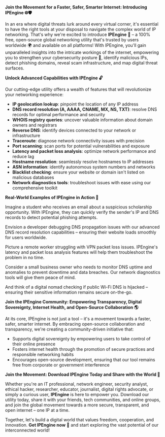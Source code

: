 **Join the Movement for a Faster, Safer, Smarter Internet: Introducing IPEngine 🌐🛡️**

In an era where digital threats lurk around every virtual corner, it's essential to have the right tools at your disposal to navigate the complex world of IP networking. That's why we're excited to introduce **IPEngine** 🚀 – a 100% free, open-source global networking utility that's trusted by users worldwide 🌍 and available on all platforms! With IPEngine, you'll gain unparalleled insights into the intricate workings of the internet, empowering you to strengthen your cybersecurity posture 🔐, identify malicious IPs, detect phishing domains, reveal scam infrastructure, and map digital threat surfaces.

**Unlock Advanced Capabilities with IPEngine 🔓**

Our cutting-edge utility offers a wealth of features that will revolutionize your networking experience:

* **IP geolocation lookup**: pinpoint the location of any IP address
* **DNS record resolution (A, AAAA, CNAME, MX, NS, TXT)**: resolve DNS records for optimal performance and security
* **WHOIS registry queries**: uncover valuable information about domain owners and registrars
* **Reverse DNS**: identify devices connected to your network or infrastructure
* **Traceroute**: diagnose network connectivity issues with precision
* **Port scanning**: scan ports for potential vulnerabilities and exposure
* **Latency and packet loss analysis**: optimize network performance and reduce lag
* **Hostname resolution**: seamlessly resolve hostnames to IP addresses
* **ASN information**: identify autonomous system numbers and networks
* **Blacklist checking**: ensure your website or domain isn't listed on malicious databases
* **Network diagnostics tools**: troubleshoot issues with ease using our comprehensive toolkit

**Real-World Examples of IPEngine in Action 🌟**

Imagine a student who receives an email about a suspicious scholarship opportunity. With IPEngine, they can quickly verify the sender's IP and DNS records to detect potential phishing attempts.

Envision a developer debugging DNS propagation issues with our advanced DNS record resolution capabilities – ensuring their website loads smoothly for users worldwide.

 Picture a remote worker struggling with VPN packet loss issues. IPEngine's latency and packet loss analysis features will help them troubleshoot the problem in no time.

Consider a small business owner who needs to monitor DNS uptime and anomalies to prevent downtime and data breaches. Our network diagnostics tools will give them peace of mind.

And think of a digital nomad checking if public Wi-Fi DNS is hijacked – ensuring their sensitive information remains secure on-the-go.

**Join the IPEngine Community: Empowering Transparency, Digital Sovereignty, Internet Health, and Open-Source Collaboration 🌎**

At its core, IPEngine is not just a tool – it's a movement towards a faster, safer, smarter internet. By embracing open-source collaboration and transparency, we're creating a community-driven initiative that:

* Supports digital sovereignty by empowering users to take control of their online presence
* Fosters internet health through the promotion of secure practices and responsible networking habits
* Encourages open-source development, ensuring that our tool remains free from corporate or government interference

**Join the Movement: Download IPEngine Today and Share with the World 🌟**

Whether you're an IT professional, network engineer, security analyst, ethical hacker, researcher, educator, journalist, digital rights advocate, or simply a curious user, **IPEngine** is here to empower you. Download our utility today, share it with your friends, tech communities, and online groups, and join the global movement towards a more secure, transparent, and open internet – one IP at a time.

Together, let's build a digital world that values freedom, cooperation, and innovation. **Get IPEngine now** 🚀 and start exploring the vast potential of our interconnected world!